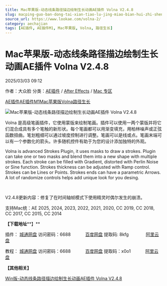 ```yaml
---
title: Mac苹果版-动态线条路径描边绘制生长动画AE插件 Volna V2.4.8
slug: macping-guo-ban-dong-tai-xian-tiao-lu-jing-miao-bian-hui-zhi-sheng-chang-dong-hua-aecha-jian-volna-v2-4-8
source_url: https://www.lookae.com/volna-2/
category: aechajian
tags: [AE插件, AE插件M1, Mac苹果版, Volna, 路径生长]
---
```

# Mac苹果版-动态线条路径描边绘制生长动画AE插件 Volna V2.4.8

2025/03/03 09:12

作者：大众脸
分类：[AE插件](https://www.lookae.com/after-effects/aechajian/) / [After Effects](https://www.lookae.com/after-effects/) / [Mac 专区](https://www.lookae.com/mac-osx/)

[AE插件](https://www.lookae.com/tag/ae%e6%8f%92%e4%bb%b6/)[AE插件M1](https://www.lookae.com/tag/aem1/)[Mac苹果版](https://www.lookae.com/tag/mac%e8%8b%b9%e6%9e%9c%e7%89%88/)[Volna](https://www.lookae.com/tag/volna/)[路径生长](https://www.lookae.com/tag/%e8%b7%af%e5%be%84%e7%94%9f%e9%95%bf/)

![Mac苹果版-动态线条路径描边绘制生长动画AE插件 Volna V2.4.8](https://www.lookae.com/wp-content/uploads/2021/10/volna-V2.jpg "Mac苹果版-动态线条路径描边绘制生长动画AE插件 Volna V2.4.8-LookAE.com")

Volna 是高级笔画插件，它使用蒙版来绘制笔画。插件可以使用一两个蒙版并将它们混合成具有多个笔触的新形状。每个笔画都可以用渐变填充，用柏林噪声或正弦函数扭曲。笔划粗细可以通过坡度控制进行调整。笔画可以是线或点。笔画末端可以有一个参数化的箭头。许多随机控件有助于为您的设计添加独特的外观。

Volna is advanced Strokes Plugin, it uses masks to draw a strokes. Plugin can take one or two masks and blend them into a new shape with multiple strokes. Each stroke can be filled with Gradient, distorted with Perlin Noise or Sine function. Strokes thickness can be adjusted with Ramp control. Strokes can be Lines or Points. Strokes ends can have a parametric Arrows. A lot of randomize controls helps add unique look for you desing.

[﻿﻿﻿](https://cloud.video.taobao.com//play/u/705956171/p/1/e/6/t/1/334216310237.mp4)

V2.4.8更新内容：修复了在时间轴帧模式下使用精灵时偶尔发生的崩溃。

支持Mac统：AE 2025, 2024, 2023, 2022, 2021, 2020, CC 2019, CC 2018, CC 2017, CC 2015, CC 2014

**【下载地址****】**

插件： [城通网盘](https://url70.ctfile.com/f/2827370-1466094184-f5bf93?p=4431) 访问密码：6688            [百度网盘](https://pan.baidu.com/s/1q94jzvtUiVODR0lUa39IBQ?pwd=8kfg) 提取码: 8kfg              [阿里云盘](https://www.alipan.com/s/RpsUFhmYp8L)

教程： [城通网盘](https://url70.ctfile.com/f/2827370-733890250-412a77?p=4431) 访问密码：6688            [百度网盘](https://pan.baidu.com/s/1FhdUg7gPIY5XpO8zlKvUrQ?pwd=x0o1) 提取码：x0o1            [阿里云盘](https://www.aliyundrive.com/s/us1dGKqPYN6)

**【其他相关】**

[Win版-动态线条路径描边绘制生长动画AE插件 Volna V2.4.8](https://www.lookae.com/volna-248/)
